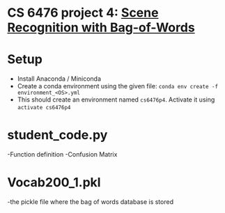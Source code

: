 # CS 6476 project 4: [Scene Recognition with Bag-of-Words](https://www.cc.gatech.edu/~hays/compvision/proj4/)

# Setup
- Install Anaconda / Miniconda
- Create a conda environment using the given file: `conda env create -f environment_<OS>.yml`
- This should create an environment named `cs6476p4`. Activate it using `activate cs6476p4`
# student_code.py
-Function definition
-Confusion Matrix 
# Vocab200_1.pkl
-the pickle file where the bag of words database is stored
